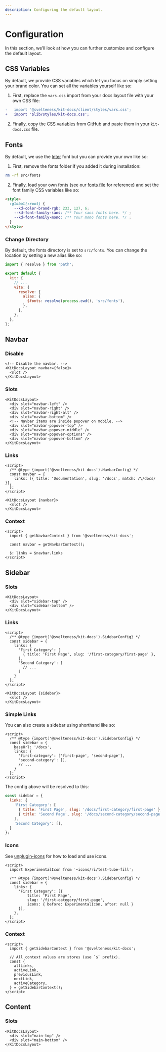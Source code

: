 ```yaml
---
description: Configuring the default layout.
---
```


# Configuration

In this section, we'll look at how you can further customize and configure the default layout.

## CSS Variables

By default, we provide CSS variables which let you focus on simply setting your brand color.
You can set all the variables yourself like so:

1. First, replace the `vars.css` import from your docs layout file with your own CSS file:

```diff title=routes/docs/__layout.svelte
-   import '@svelteness/kit-docs/client/styles/vars.css';
+   import '$lib/styles/kit-docs.css';
```

2. Finally, copy the [CSS variables](https://github.com/svelteness/kit-docs/blob/main/packages/kit-docs/src/lib/styles/vars.css)
   from GitHub and paste them in your `kit-docs.css` file.

## Fonts

By default, we use the [Inter](https://fonts.google.com/specimen/Inter) font but you can provide
your own like so:

1. First, remove the fonts folder if you added it during installation:

```bash copy
rm -rf src/fonts
```

2. Finally, load your own fonts (see our [fonts file](https://github.com/svelteness/kit-docs/blob/main/kit-docs/src/lib/styles/fonts.css)
   for reference) and set the font family CSS variables like so:

```html
<style>
  :global(:root) {
    --kd-color-brand-rgb: 233, 127, 6;
    --kd-font-family-sans: /** Your sans fonts here. */ ;
    --kd-font-family-mono: /** Your mono fonts here. */ ;
  }
</style>
```

### Change Directory

By default, the fonts directory is set to `src/fonts`. You can change the location by setting
a new alias like so:

```js title=svelte.config.js|copyHighlight{9}
import { resolve } from 'path';

export default {
  kit: {
    // ...
    vite: {
      resolve: {
        alias: {
          $fonts: resolve(process.cwd(), 'src/fonts'),
        },
      },
    },
  },
};
```

## Navbar

### Disable

```svelte
<!-- Disable the navbar. -->
<KitDocsLayout navbar={false}>
  <slot />
</KitDocsLayout>
```

### Slots

```svelte
<KitDocsLayout>
  <div slot="navbar-left" />
  <div slot="navbar-right" />
  <div slot="navbar-right-alt" />
  <div slot="navbar-bottom" />
  <!-- Navbar items are inside popover on mobile. -->
  <div slot="navbar-popover-top" />
  <div slot="navbar-popover-middle" />
  <div slot="navbar-popover-options" />
  <div slot="navbar-popover-bottom" />
</KitDocsLayout>
```

### Links

```svelte copyHighlight{2-5}
<script>
  /** @type {import('@svelteness/kit-docs').NavbarConfig} */
  const navbar = {
    links: [{ title: 'Documentation', slug: '/docs', match: /\/docs/ }],
  };
</script>

<KitDocsLayout {navbar}>
  <slot />
</KitDocsLayout>
```

### Context

```svelte copy
<script>
  import { getNavbarContext } from '@svelteness/kit-docs';

  const navbar = getNavbarContext();

  $: links = $navbar.links
</script>
```

## Sidebar

### Slots

```svelte
<KitDocsLayout>
  <div slot="sidebar-top" />
  <div slot="sidebar-bottom" />
</KitDocsLayout>
```

### Links

```svelte copyHighlight{2-12}
<script>
  /** @type {import('@svelteness/kit-docs').SidebarConfig} */
  const sidebar = {
    links: {
      'First Category': [
        { title: 'First Page', slug: '/first-category/first-page' },
      ],
      'Second Category': [
        // ...
      ]
    }
  };
</script>

<KitDocsLayout {sidebar}>
  <slot />
</KitDocsLayout>
```

### Simple Links

You can also create a sidebar using shorthand like so:

```svelte copy
<script>
  /** @type {import('@svelteness/kit-docs').SidebarConfig} */
  const sidebar = {
    baseUrl: '/docs',
    links: {
      'first-category': ['first-page', 'second-page'],
      'second-category': [],
      // ...
    }
  };
</script>
```

The config above will be resolved to this:

```js
const sidebar = {
  links: {
    'First Category': [
      { title: 'First Page', slug: '/docs/first-category/first-page' },
      { title: 'Second Page', slug: '/docs/second-category/second-page' },
    ],
    'Second Category': [],
  }
};
```

### Icons

See [unplugin-icons](https://github.com/antfu/unplugin-icons) for how to load and use icons.

```svelte copy
<script>
  import ExperimentalIcon from '~icons/ri/test-tube-fill';

  /** @type {import('@svelteness/kit-docs').SidebarConfig} */
  const sidebar = {
    links: {
      'First Category': [{
          title: 'First Page',
          slug: '/first-category/first-page',
          icons: { before: ExperimentalIcon, after: null }
      }],
    },
  };
</script>
```

### Context

```svelte copy
<script>
  import { getSidebarContext } from '@svelteness/kit-docs';

  // All context values are stores (use `$` prefix).
  const {
    allLinks,
    activeLink,
    previousLink,
    nextLink,
    activeCategory,
  } = getSidebarContext();
</script>
```

## Content

### Slots

```svelte
<KitDocsLayout>
  <div slot="main-top" />
  <div slot="main-bottom" />
</KitDocsLayout>
```
